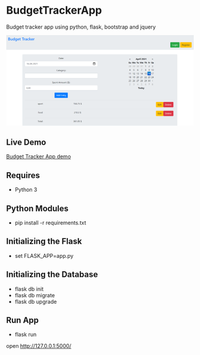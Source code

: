 BudgetTrackerApp
==================
Budget tracker app using python, flask, bootstrap and jquery

![budget](./site.png)

Live Demo
----------
[Budget Tracker App demo](https://budget-tracker-flask.onrender.com)

Requires
-------------
 * Python 3

Python Modules
--------------
 * pip install -r requirements.txt

Initializing the Flask
----------------------
 * set FLASK_APP=app.py


Initializing the Database
-------------------------
 * flask db init
 * flask db migrate
 * flask db upgrade

Run App
-------
* flask run

 open http://127.0.0.1:5000/
